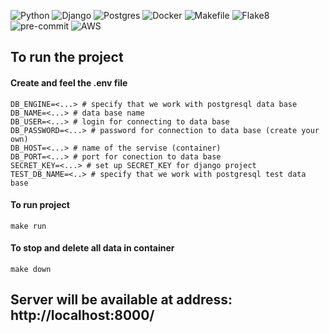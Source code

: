![Python](https://img.shields.io/badge/python-3670A0?style=for-the-badge&logo=python&logoColor=ffdd54)
![Django](https://img.shields.io/badge/Django-092E20?style=for-the-badge&logo=django&logoColor=white)
![Postgres](https://img.shields.io/badge/postgres-%23316192.svg?style=for-the-badge&logo=postgresql&logoColor=white)
![Docker](https://img.shields.io/badge/docker-%230db7ed.svg?style=for-the-badge&logo=docker&logoColor=white)
![Makefile](https://img.shields.io/badge/Makefile-FF0033?style=for-the-badge&logo=gnu%20make&)
![Flake8](https://img.shields.io/badge/Flake8-FFA500?style=for-the-badge&logo=python&logoColor=white)
![pre-commit](https://img.shields.io/badge/pre--commit-FAB040?style=for-the-badge&logo=pre-commit&logoColor=white)
![AWS](https://img.shields.io/badge/AWS-232F3E?style=for-the-badge&logo=amazon-aws&logoColor=white)


## To run the project

#### Create and feel the .env file
```
DB_ENGINE=<...> # specify that we work with postgresql data base
DB_NAME=<...> # data base name
DB_USER=<...> # login for connecting to data base
DB_PASSWORD=<...> # password for connection to data base (create your own)
DB_HOST=<...> # name of the servise (container)
DB_PORT=<...> # port for conection to data base
SECRET_KEY=<...> # set up SECRET_KEY for django project
TEST_DB_NAME=<..> # specify that we work with postgresql test data base
```

#### To run project
```commandline
make run
```
#### To stop and delete all data in container
```commandline
make down
```

## Server will be available at address: http://localhost:8000/